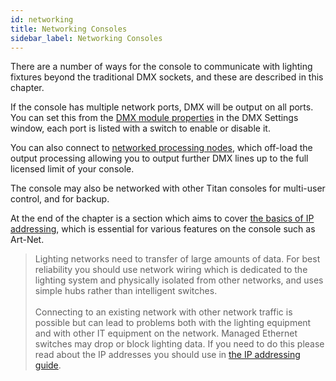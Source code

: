 ```yaml
---
id: networking
title: Networking Consoles
sidebar_label: Networking Consoles
---
```




There are a number of ways for the console to communicate with lighting fixtures beyond the traditional DMX sockets, and these are described in this chapter.

If the console has multiple network ports, DMX will be output on all ports. You can set this from the [DMX module properties](system-settings/dmx-output-mapping.md#configuring-dmx-outputs) in the DMX Settings window, each port is listed with a switch to enable or disable it.

You can also connect to [networked processing nodes](titan-net.md), which off-load the output processing allowing you to output further DMX lines up to the full licensed limit of your console.

The console may also be networked with other Titan consoles for multi-user control, and for backup.

At the end of the chapter is a section which aims to cover [the basics of
IP addressing](networking/a-quick-guide-to-ip-addressing.md), which is essential for various features on the console
such as Art-Net.


  
> Lighting networks need to transfer of large amounts of data. For best reliability you should use network wiring which is dedicated to the  lighting system and physically isolated from other networks, and uses simple hubs rather than intelligent switches.<br/>  
Connecting to an existing network with other network traffic is possible but can lead to problems both with the lighting equipment and with other IT equipment on the network. Managed Ethernet switches may drop or block lighting data. If you need to do this please read about the IP addresses you should use in [the IP addressing guide](networking/a-quick-guide-to-ip-addressing.md).
